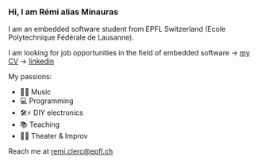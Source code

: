 ### Hi, I am Rémi alias Minauras

I am an embedded software student from EPFL Switzerland (Ecole Polytechnique Fédérale de Lausanne).

I am looking for job opportunities in the field of embedded software
-> [my CV](CV_clerc.pdf)
-> [linkedin](https://www.linkedin.com/in/remiclerc/)

My passions:
- 🎸🎹 Music
- 💻 Programming
- 🛠⚡ DIY electronics
- 📚 Teaching
- 🕺💃 Theater & Improv

Reach me at remi.clerc@epfl.ch
